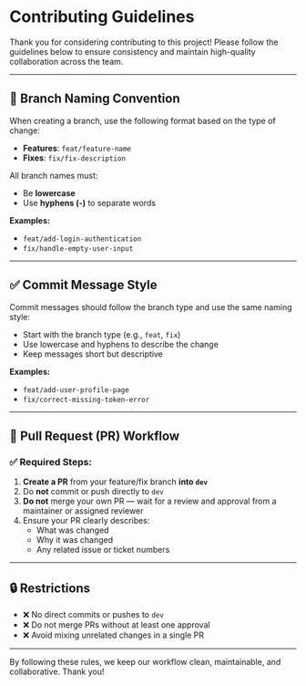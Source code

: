 # Contributing Guidelines

Thank you for considering contributing to this project! Please follow the guidelines below to ensure consistency and maintain high-quality collaboration across the team.

---

## 🚀 Branch Naming Convention

When creating a branch, use the following format based on the type of change:

- **Features**: `feat/feature-name`
- **Fixes**: `fix/fix-description`

All branch names must:
- Be **lowercase**
- Use **hyphens (-)** to separate words

**Examples:**
- `feat/add-login-authentication`
- `fix/handle-empty-user-input`

---

## ✅ Commit Message Style

Commit messages should follow the branch type and use the same naming style:

- Start with the branch type (e.g., `feat`, `fix`)
- Use lowercase and hyphens to describe the change
- Keep messages short but descriptive

**Examples:**
- `feat/add-user-profile-page`
- `fix/correct-missing-token-error`

---

## 🔁 Pull Request (PR) Workflow

### ✅ Required Steps:
1. **Create a PR** from your feature/fix branch **into `dev`**
2. Do **not** commit or push directly to `dev`
3. **Do not** merge your own PR — wait for a review and approval from a maintainer or assigned reviewer
4. Ensure your PR clearly describes:
   - What was changed
   - Why it was changed
   - Any related issue or ticket numbers

---

## 🔒 Restrictions

- ❌ No direct commits or pushes to `dev`
- ❌ Do not merge PRs without at least one approval
- ❌ Avoid mixing unrelated changes in a single PR

---

By following these rules, we keep our workflow clean, maintainable, and collaborative. Thank you!

